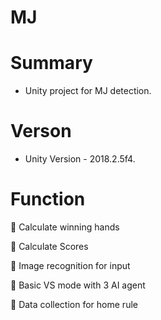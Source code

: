 # MJ

# Summary
- Unity project for MJ detection.

# Verson
- Unity Version - 2018.2.5f4.

# Function

:white_square_button: Calculate winning hands

:black_square_button: Calculate Scores

:black_square_button: Image recognition for input

:black_square_button: Basic VS mode with 3 AI agent

:black_square_button: Data collection for home rule
